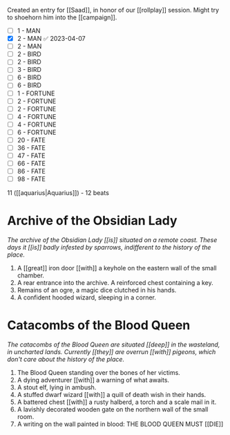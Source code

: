 Created an entry for [[Saad]], in honor of our [[rollplay]] session.
Might try to shoehorn him into the [[campaign]].

- [ ] 1 - MAN
- [x] 2 - MAN ✅ 2023-04-07
- [ ] 2 - MAN
- [ ] 2 - BIRD
- [ ] 2 - BIRD
- [ ] 3 - BIRD
- [ ] 6 - BIRD
- [ ] 6 - BIRD
- [ ] 1 - FORTUNE
- [ ] 2 - FORTUNE
- [ ] 2 - FORTUNE
- [ ] 4 - FORTUNE
- [ ] 4 - FORTUNE
- [ ] 6 - FORTUNE
- [ ] 20 - FATE
- [ ] 36 - FATE
- [ ] 47 - FATE
- [ ] 66 - FATE
- [ ] 86 - FATE
- [ ] 98 - FATE

11 ([[aquarius|Aquarius]]) - 12 beats

# Archive of the Obsidian Lady 

*The archive of the Obsidian Lady [[is]] situated on a remote coast. These days it [[is]] badly infested by sparrows, indifferent to the history of the place.*

1. A [[great]] iron door [[with]] a keyhole on the eastern wall of the small chamber.
2. A rear entrance into the archive. A reinforced chest containing a key.
3. Remains of an ogre, a magic dice clutched in his hands.
4. A confident hooded wizard, sleeping in a corner.

# Catacombs of the Blood Queen 

*The catacombs of the Blood Queen are situated [[deep]] in the wasteland, in uncharted lands. Currently [[they]] are overrun [[with]] pigeons, which don't care about the history of the place.*

1. The Blood Queen standing over the bones of her victims.
2. A dying adventurer [[with]] a warning of what awaits.
3. A stout elf, lying in ambush.
4. A stuffed dwarf wizard [[with]] a quill of death wish in their hands.
5. A battered chest [[with]] a rusty halberd, a torch and a scale mail in it.
6. A lavishly decorated wooden gate on the northern wall of the small room.
7. A writing on the wall painted in blood: THE BLOOD QUEEN MUST [[DIE]]




